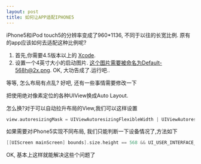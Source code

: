 ```yaml
---
layout: post
title: 如何让APP适配IPHONE5
---
```


iPhone5和iPod touch5的分辨率变成了960*1136, 不同于以往的长宽比例. 原有的app应该如何去适配这种比例呢?

1. 首先,你需要4.5版本以上的 [Xcode](http://itunes.apple.com/us/app/xcode/id497799835?mt=12).
2. 设置一个4英寸大小的启动图片. 这个图片需要被命名为Default-568h@2x.png.
OK, 大功告成了.运行吧..

等等, 怎么布局有点乱? 好吧, 还有一些事情需要修改一下

把使用绝对像素定位的各种UIView换成Auto Layout.

怎么换?对于可以自动拉升布局的View,我们可以这样设置

```objective-c
view.autoresizingMask = UIViewAutoresizingFlexibleWidth | UIViewAutoresizingFlexibleHeight;
```

如果需要对iPhone5实现不同布局, 我们只能判断一下设备情况了,方法如下

```objective-c
[[UIScreen mainScreen] bounds].size.height == 568 && UI_USER_INTERFACE_IDIOM() == UIUserInterfaceIdiomPhone ? @"iPhone5" : @"others"
```

OK, 基本上这样就能解决这些个问题了
